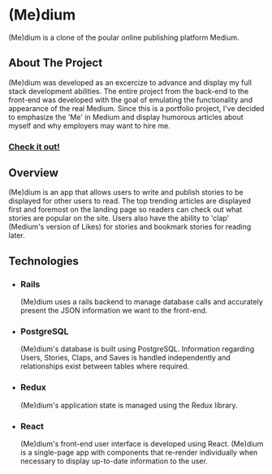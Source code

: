 # (Me)dium

(Me)dium is a clone of the poular online publishing platform Medium.

## About The Project

(Me)dium was developed as an excercize to advance and display my full stack development abilities. The entire project from the back-end to
the front-end was developed with the goal of emulating the functionality and appearance of the real Medium. Since this is a portfolio project,
I've decided to emphasize the 'Me' in Medium and display humorous articles about myself and why employers may want to hire me.

### [Check it out!](https://medium-ian-farr.herokuapp.com/#/)

## Overview

(Me)dium is an app that allows users to write and publish stories to be displayed for other users to read. The top trending articles are
displayed first and foremost on the landing page so readers can check out what stories are popular on the site. Users also have the
ability to 'clap' (Medium's version of Likes) for stories and bookmark stories for reading later. 

## Technologies

- ### Rails

  (Me)dium uses a rails backend to manage database calls and accurately present the JSON information we want to the front-end.

- ### PostgreSQL

  (Me)dium's database is built using PostgreSQL. Information regarding Users, Stories, Claps, and Saves is handled independently and
  relationships exist between tables where required.
  
- ### Redux

  (Me)dium's application state is managed using the Redux library.

- ### React

  (Me)dium's front-end user interface is developed using React. (Me)dium is a single-page app with components that re-render individually
  when necessary to display up-to-date information to the user.
